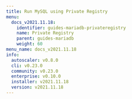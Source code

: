 ```yaml
---
title: Run MySQL using Private Registry
menu:
  docs_v2021.11.18:
    identifier: guides-mariadb-privateregistry
    name: Private Registry
    parent: guides-mariadb
    weight: 60
menu_name: docs_v2021.11.18
info:
  autoscaler: v0.8.0
  cli: v0.23.0
  community: v0.23.0
  enterprise: v0.10.0
  installer: v2021.11.18
  version: v2021.11.18
---
```


